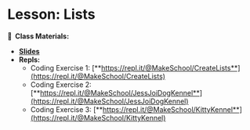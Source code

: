 <!-- .slide: data-background="./Images/header.svg" data-background-repeat="none" data-background-size="40% 40%" data-background-position="center 10%" class="header" -->

# Lesson: Lists

<!-- Put a link to the slides so that students can find them -->

**📝 &nbsp;Class Materials:**

  <!-- Put a link to the slides -->

- [**Slides**](https://docs.google.com/presentation/d/149BT-FQTgYIrJ4NZzcHc6C37QcOZ3MweP9Cg6JC_REY/edit?usp=sharing)
- **Repls:**
  - Coding Exercise 1: [**https://repl.it/@MakeSchool/CreateLists**](https://repl.it/@MakeSchool/CreateLists)
  - Coding Exercise 2: [**https://repl.it/@MakeSchool/JessJoiDogKennel**](https://repl.it/@MakeSchool/JessJoiDogKennel)
  - Coding Exercise 3: [**https://repl.it/@MakeSchool/KittyKennel**](https://repl.it/@MakeSchool/KittyKennel)

<!-- > -->

